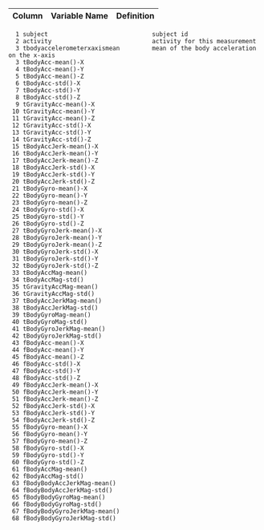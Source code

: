 Column | Variable Name                     | Definition
-------|-----------------------------------|-------------------------------------------------------
		
	  1 subject								subject id
	  2 activity							activity for this measurement
      3 tbodyaccelerometerxaxismean         mean of the body acceleration on the x-axis
	  3 tBodyAcc-mean()-X
	  4 tBodyAcc-mean()-Y
	  5 tBodyAcc-mean()-Z
	  6 tBodyAcc-std()-X
	  7 tBodyAcc-std()-Y
	  8 tBodyAcc-std()-Z
	  9 tGravityAcc-mean()-X
	 10 tGravityAcc-mean()-Y
	 11 tGravityAcc-mean()-Z
	 12 tGravityAcc-std()-X
	 13 tGravityAcc-std()-Y
	 14 tGravityAcc-std()-Z
	 15 tBodyAccJerk-mean()-X
	 16 tBodyAccJerk-mean()-Y
	 17 tBodyAccJerk-mean()-Z
	 18 tBodyAccJerk-std()-X
	 19 tBodyAccJerk-std()-Y
	 20 tBodyAccJerk-std()-Z
	 21 tBodyGyro-mean()-X
	 22 tBodyGyro-mean()-Y
	 23 tBodyGyro-mean()-Z
	 24 tBodyGyro-std()-X
	 25 tBodyGyro-std()-Y
	 26 tBodyGyro-std()-Z
	 27 tBodyGyroJerk-mean()-X
	 28 tBodyGyroJerk-mean()-Y
	 29 tBodyGyroJerk-mean()-Z
	 30 tBodyGyroJerk-std()-X
	 31 tBodyGyroJerk-std()-Y
	 32 tBodyGyroJerk-std()-Z
	 33 tBodyAccMag-mean()
	 34 tBodyAccMag-std()
	 35 tGravityAccMag-mean()
	 36 tGravityAccMag-std()
	 37 tBodyAccJerkMag-mean()
	 38 tBodyAccJerkMag-std()
	 39 tBodyGyroMag-mean()
	 40 tBodyGyroMag-std()
	 41 tBodyGyroJerkMag-mean()
	 42 tBodyGyroJerkMag-std()
	 43 fBodyAcc-mean()-X
	 44 fBodyAcc-mean()-Y
	 45 fBodyAcc-mean()-Z
	 46 fBodyAcc-std()-X
	 47 fBodyAcc-std()-Y
	 48 fBodyAcc-std()-Z
	 49 fBodyAccJerk-mean()-X
	 50 fBodyAccJerk-mean()-Y
	 51 fBodyAccJerk-mean()-Z
	 52 fBodyAccJerk-std()-X
	 53 fBodyAccJerk-std()-Y
	 54 fBodyAccJerk-std()-Z
	 55 fBodyGyro-mean()-X
	 56 fBodyGyro-mean()-Y
	 57 fBodyGyro-mean()-Z
	 58 fBodyGyro-std()-X
	 59 fBodyGyro-std()-Y
	 60 fBodyGyro-std()-Z
	 61 fBodyAccMag-mean()
	 62 fBodyAccMag-std()
	 63 fBodyBodyAccJerkMag-mean()
	 64 fBodyBodyAccJerkMag-std()
	 65 fBodyBodyGyroMag-mean()
	 66 fBodyBodyGyroMag-std()
	 67 fBodyBodyGyroJerkMag-mean()
	 68 fBodyBodyGyroJerkMag-std()
